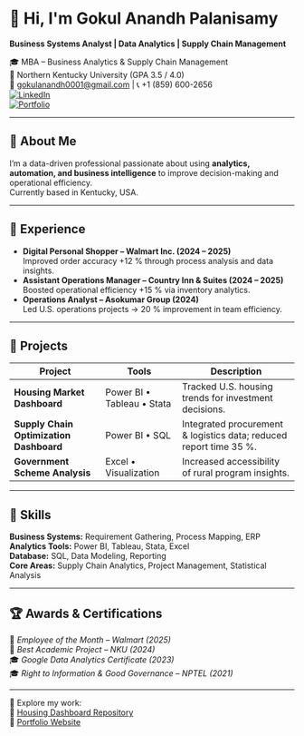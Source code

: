 # 👋 Hi, I'm Gokul Anandh Palanisamy  
**Business Systems Analyst | Data Analytics | Supply Chain Management**

🎓 MBA – Business Analytics & Supply Chain Management  
📍 Northern Kentucky University (GPA 3.5 / 4.0)  
📧 gokulanandh0001@gmail.com | 📞 +1 (859) 600-2656  
[![LinkedIn](https://img.shields.io/badge/LinkedIn-Gokul_Anandh-blue?logo=linkedin)](https://www.linkedin.com/in/gokul-anandh)  
[![Portfolio](https://img.shields.io/badge/Portfolio-My%20Blue%20Folio-blue?logo=google-chrome)](https://my-blue-folio.lovable.app/)  

---

## 🧠 About Me
I’m a data-driven professional passionate about using **analytics, automation, and business intelligence** to improve decision-making and operational efficiency.  
Currently based in Kentucky, USA.

---

## 💼 Experience
- **Digital Personal Shopper – Walmart Inc. (2024 – 2025)**  
  Improved order accuracy +12 % through process analysis and data insights.  
- **Assistant Operations Manager – Country Inn & Suites (2024 – 2025)**  
  Boosted operational efficiency +15 % via inventory analytics.  
- **Operations Analyst – Asokumar Group (2024)**  
  Led U.S. operations projects → 20 % improvement in team efficiency.

---

## 🧩 Projects
| Project | Tools | Description |
|----------|-------|-------------|
| **Housing Market Dashboard** | Power BI • Tableau • Stata | Tracked U.S. housing trends for investment decisions. |
| **Supply Chain Optimization Dashboard** | Power BI • SQL | Integrated procurement & logistics data; reduced report time 35 %. |
| **Government Scheme Analysis** | Excel • Visualization | Increased accessibility of rural program insights. |

---

## 🧰 Skills
**Business Systems:** Requirement Gathering, Process Mapping, ERP  
**Analytics Tools:** Power BI, Tableau, Stata, Excel  
**Database:** SQL, Data Modeling, Reporting  
**Core Areas:** Supply Chain Analytics, Project Management, Statistical Analysis  

---

## 🏆 Awards & Certifications
🏅 *Employee of the Month – Walmart (2025)*  
🏅 *Best Academic Project – NKU (2024)*  
🎓 *Google Data Analytics Certificate (2023)*  
🎓 *Right to Information & Good Governance – NPTEL (2021)*

---

📂 Explore my work:  
🔗 [Housing Dashboard Repository](https://github.com/Gokulanandh-p/housing-dashboard)  
🔗 [Portfolio Website](https://my-blue-folio.lovable.app/)

